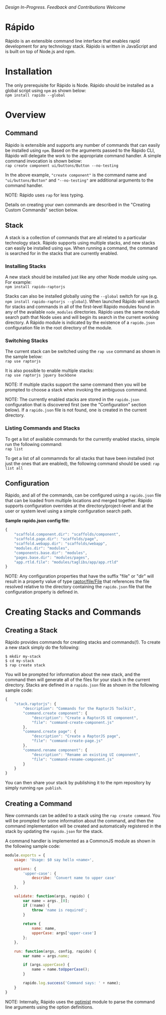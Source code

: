 _Design In-Progress. Feedback and Contributions Welcome_

Rápido
======

Rápido is an extensible command line interface that enables rapid development for any technology stack. 
Rápido is written in JavaScript and is built on top of Node.js and npm.

# Installation

The only prerequisite for Rápido is Node. Rápido should be installed as a 
global script using `npm` as shown below:<br>
`npm install rapido --global`

# Overview

## Command
Rápido is extensible and supports any number of commands that can easily be installed using `npm`.
Based on the arguments passed to the Rápido CLI, Rápido will delegate the work to the appropriate command handler. A simple
command invocation is shown below:<br>
`rap create component ui/buttons/Button --no-testing`

In the above example, `"create component"` is the command name and `"ui/buttons/Button"` and `"--no-testing"` are additional
arguments to the command handler.

NOTE: Rápido uses `rap` for less typing.

Details on creating your own commands are described in the "Creating Custom Commands" section below.

## Stack
A stack is a collection of commands that are all related to a particular technology stack. Rápido supports
using multiple stacks, and new stacks can easily be installed using `npm`. 
When running a command, the command is searched for in the stacks that are currently enabled.

### Installing Stacks
A new stack should be installed just like any other Node module using `npm`. For example:<br>
`npm install rapido-raptorjs`

Stacks can also be installed globally using the `--global` switch for `npm` 
(e.g. `npm install rapido-raptorjs --global`). When launched Rápido
will search for stacks and commands in all of the first-level Rápido modules found in any of the available 
`node_modules` directories. Rápido uses the same module search path that Node uses and will begin its
search in the current working directory. A Rápido module is indicated by the existence of a `rapido.json` configuration
file in the root directory of the module.

### Switching Stacks
The current stack can be switched using the `rap use` command as shown in the sample below:<br>
`rap use raptorjs`

It is also possible to enable multiple stacks:<br>
`rap use raptorjs jquery backbone`

NOTE: If multiple stacks support the same command then you will be prompted to choose a stack when invoking
the ambiguous command.

NOTE: The currently enabled stacks are stored in the `rapido.json` configuration that is discovered first
(see the "Configuration" section below). If a `rapido.json` file is not found, one is created in
the current directory.

### Listing Commands and Stacks
To get a list of available commands for the currently enabled stacks, simple run the following command:<br>
`rap list`

To get a list of all commamnds for all stacks that have been installed (not just the ones that are enabled), the
following command should be used:
`rap list all`

## Configuration
Rápido, and all of the commands, can be configured using a `rapido.json` file that can be loaded
from multiple locations and merged together. Rápido supports configuration overrides at the directory/project-level and
at the user or system level using a simple configuration search path.

**Sample rapido.json config file:**
```javascript
{
    "scaffold.component.dir": "scaffolds/component",
    "scaffold.page.dir": "scaffolds/page",
    "scaffold.webapp.dir": "scaffolds/webapp",
    "modules.dir": "modules",
    "components.base.dir": "modules",
    "pages.base.dir": "modules/pages",
    "app.rtld.file": "modules/taglibs/app/app.rtld"
}
```

NOTE: Any configuration properties that have the suffix "file" or "dir" will result in a property value of type
[raptor/file/File](https://github.com/raptorjs/raptorjs/blob/master/lib/raptor/files/File_node.js) that
references the file resolved relative to the directory containing the `rapido.json` file that the
configuration property is defined in.


# Creating Stacks and Commands
## Creating a Stack
Rápido provides commands for creating stacks and commands(!). To create a new stack simply do the following:
```
$ mkdir my-stack
$ cd my-stack
$ rap create stack
```
You will be prompted for information about the new stack, and the command then will generate all of the files
for your stack in the current directory. Stacks are defined in a `rapido.json` file as shown in the following
sample code:
```javascript
{
    "stack.raptorjs": {
        "description": "Commands for the RaptorJS Toolkit",
        "command.create component": {
            "description": "Create a RaptorJS UI component",
            "file": "command-create-component.js"
        },
        "command.create page": {
            "description": "Create a RaptorJS page",
            "file": "command-create-page.js"
        },
        "command.rename component": {
            "description": "Rename an existing UI component",
            "file": "command-rename-component.js"
        }
    }
}
```

You can then share your stack by publishing it to the npm repository by simply running `npm publish`.

## Creating a Command
New commands can be added to a stack using the `rap create command`. You will be prompted for
some information about the command, and then the command implementation will be created
and automatically registered in the stack by updating the `rapido.json` for the stack.

A command handler is implemented as a CommonJS module as shown in the following sample code:
```javascript
module.exports = {
    usage: 'Usage: $0 say hello <name>',

    options: {
        'upper-case': {
            describe: 'Convert name to upper case'
        }
    },

    validate: function(args, rapido) {
        var name = args._[0];
        if (!name) {
            throw 'name is required';
        }
        
        return {
            name: name,
            upperCase: args['upper-case']
        };
    },

    run: function(args, config, rapido) {
        var name = args.name;

        if (args.upperCase) {
            name = name.toUpperCase();
        }

        rapido.log.success('Command says: ' + name);
    }
}
```

NOTE: Internally, Rápido uses the [optimist](https://github.com/substack/node-optimist) module to
parse the command line arguments using the option definitions.
